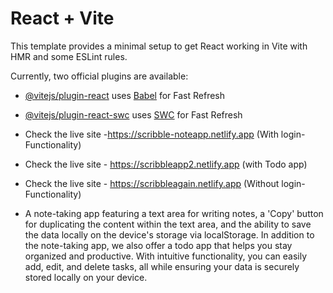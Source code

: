 # React + Vite

This template provides a minimal setup to get React working in Vite with HMR and some ESLint rules.

Currently, two official plugins are available:

- [@vitejs/plugin-react](https://github.com/vitejs/vite-plugin-react/blob/main/packages/plugin-react/README.md) uses [Babel](https://babeljs.io/) for Fast Refresh
- [@vitejs/plugin-react-swc](https://github.com/vitejs/vite-plugin-react-swc) uses [SWC](https://swc.rs/) for Fast Refresh
- Check the live site -https://scribble-noteapp.netlify.app  (With login-Functionality)
- Check the live site - https://scribbleapp2.netlify.app (with Todo app)
- Check the live site - https://scribbleagain.netlify.app   (Without login-Functionality)

- A note-taking app featuring a text area for writing notes, a 'Copy' button for duplicating the content within the text area, and the ability to save the data locally on the device's storage via localStorage. In addition to the note-taking app, we also offer a todo app that helps you stay organized and productive. With intuitive functionality, you can easily add, edit, and delete tasks, all while ensuring your data is securely stored locally on your device.
